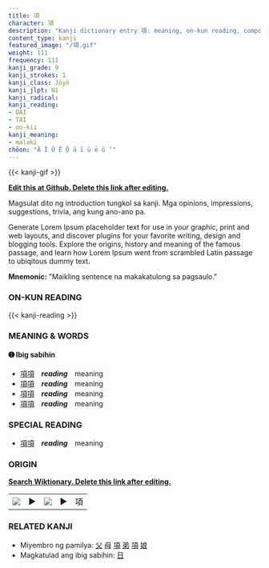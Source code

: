```yaml
---
title: 項
character: 項
description: "Kanji dictionary entry 項: meaning, on-kun reading, compounds, origin, related kanji"
content_type: kanji
featured_image: "/項.gif"
weight: 111
frequency: 111
kanji_grade: 9
kanji_strokes: 1
kanji_class: Jōyō
kanji_jlpt: N1
kanji_radical: 
kanji_reading: 
- DAI
- TAI
- oo-kii
kanji_meaning:
- malaki
chōon: "Ā Ī Ū Ē Ō ā ī ū ē ō ’"
---
```

[//]: # (Don't edit the line below. Kanji animated GIF code is automatically generated.)
{{< kanji-gif >}}

[//]: # (Edit below this line.)

**[Edit this at Github. Delete this link after editing.](https://github.com/tim0g/tim/tree/main/content/kanji/項/index.md)**

Magsulat dito ng introduction tungkol sa kanji. Mga opinions, impressions, suggestions, trivia, ang kung ano-ano pa.

Generate Lorem Ipsum placeholder text for use in your graphic, print and web layouts, and discover plugins for your favorite writing, design and blogging tools. Explore the origins, history and meaning of the famous passage, and learn how Lorem Ipsum went from scrambled Latin passage to ubiqitous dummy text.
 
**Mnemonic:** "Maikling sentence na makakatulong sa pagsaulo."

### ON-KUN READING

[//]: # (Don't edit the line below. ON-KUN READING code is automatically generated.)
{{< kanji-reading >}}

### MEANING & WORDS

#### ➊ **Ibig sabihin**
  - [項](../項)[項](../項)　***reading***　meaning
  - [項](../項)[項](../項)　***reading***　meaning
  - [項](../項)[項](../項)　***reading***　meaning
  - [項](../項)[項](../項)　***reading***　meaning

### SPECIAL READING
  - [項](../項)[項](../項)　***reading***　meaning

### ORIGIN

**[Search Wiktionary. Delete this link after editing.](https://wiktionary.org/wiki/項)**
<table class="kanji-table"><tr><td>
<img src="60px-項-bronze.svg.png">
</td><td>▶</td><td>
<img src="60px-項-oracle.svg.png">
</td><td>▶</td>
<td class="kanji-origin">項</td>
</tr></table>

### RELATED KANJI
- Miyembro ng pamilya: [父](../父) [母](../母) [項](../項) [弟](../弟) [項](../項) [娘](../娘)
- Magkatulad ang ibig sabihin: [日](../日)
